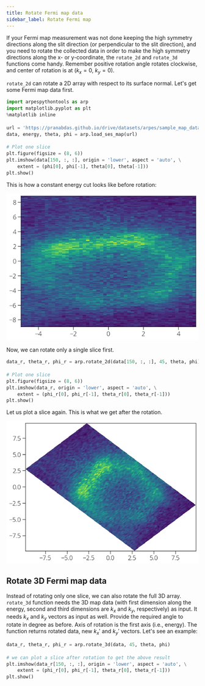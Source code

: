 ```yaml
---
title: Rotate Fermi map data
sidebar_label: Rotate Fermi map
---
```

If your Fermi map measurement was not done keeping the high symmetry directions
along the slit direction (or perpendicular to the slit direction), and you need
to rotate the collected data in order to make the high symmetry directions along
the x- or y-coordinate, the `rotate_2d` and `rotate_3d` functions come handy.
Remember positive rotation angle rotates clockwise, and center of rotation is at
($k_x=0$, $k_y=0$).

`rotate_2d` can rotate a 2D array with respect to its surface normal. Let's get
some Fermi map data first.

```python showLineNumbers
import arpespythontools as arp
import matplotlib.pyplot as plt
%matplotlib inline

url = 'https://pranabdas.github.io/drive/datasets/arpes/sample_map_data.zip'
data, energy, theta, phi = arp.load_ses_map(url)

# Plot one slice
plt.figure(figsize = (8, 6))
plt.imshow(data[150, :, :], origin = 'lower', aspect = 'auto', \
    extent = (phi[0], phi[-1], theta[0], theta[-1]))
plt.show()
```

This is how a constant energy cut looks like before rotation:

![rotate-before](../static/img/rotate-before.webp)

Now, we can rotate only a single slice first.

```python showLineNumbers
data_r, theta_r, phi_r = arp.rotate_2d(data[150, :, :], 45, theta, phi)

# Plot one slice
plt.figure(figsize = (8, 6))
plt.imshow(data_r, origin = 'lower', aspect = 'auto', \
    extent = (phi_r[0], phi_r[-1], theta_r[0], theta_r[-1]))
plt.show()
```
Let us plot a slice again. This is what we get after the rotation.

![rotate-after](../static/img/rotate-after.webp)

## Rotate 3D Fermi map data

Instead of rotating only one slice, we can also rotate the full 3D array.
`rotate_3d` function needs the 3D map data (with first dimension along the
energy, second and third dimensions are $k_x$ and $k_y$, respectively) as
input. It needs $k_x$ and $k_y$ vectors as input as well. Provide the required
angle to rotate in degree as before. Axis of rotation is the first axis (i.e.,
energy). The function returns rotated data, new $k_x'$ and $k_y'$ vectors.
Let's see an example:

```python showLineNumbers
data_r, theta_r, phi_r = arp.rotate_3d(data, 45, theta, phi)

# we can plot a slice after rotation to get the above result
plt.imshow(data_r[150, :, :], origin = 'lower', aspect = 'auto', \
    extent = (phi_r[0], phi_r[-1], theta_r[0], theta_r[-1]))
plt.show()
```
